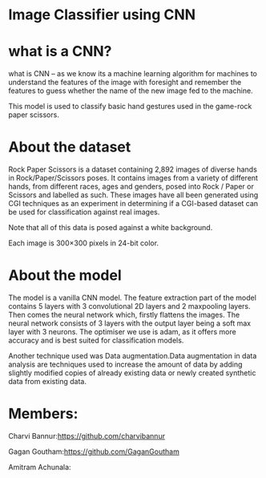 # Image Classifier using CNN
# what is a CNN?
what is CNN – as we know its a machine learning algorithm for machines to understand the features of the image with foresight and remember the features to guess whether the name of the new image fed to the machine.

This model is used to classify basic hand gestures used in the game-rock paper scissors.

# About the dataset

Rock Paper Scissors is a dataset containing 2,892 images of diverse hands in Rock/Paper/Scissors poses. It contains images from a variety of different hands, from different races, ages and genders, posed into Rock / Paper or Scissors and labelled as such. These images have all been generated using CGI techniques as an experiment in determining if a CGI-based dataset can be used for classification against real images.

Note that all of this data is posed against a white background.

Each image is 300×300 pixels in 24-bit color.

# About the model

The model is a vanilla CNN model. The feature extraction part of the model contains 5 layers with 3 convolutional 2D layers and 2 maxpooling layers. Then comes the neural network which, firstly flattens the images. The neural network consists of 3 layers with the output layer being a soft max layer with 3 neurons.
The optimiser we use is adam, as it offers more accuracy and is best suited for classification models.

Another technique used was Data augmentation.Data augmentation in data analysis are techniques used to increase the amount of data by adding slightly modified copies of already existing data or newly created synthetic data from existing data.

# Members:

Charvi Bannur:https://github.com/charvibannur

Gagan Goutham:https://github.com/GaganGoutham

Amitram Achunala:



